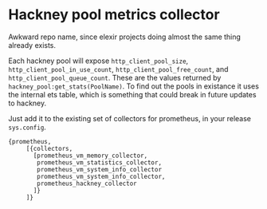 # Hackney pool metrics collector

Awkward repo name, since elexir projects doing almost the same thing already exists.

Each hackney pool will expose `http_client_pool_size`, `http_client_pool_in_use_count`, `http_client_pool_free_count`, and `http_client_pool_queue_count`. These are the values
returned by `hackney_pool:get_stats(PoolName)`. To find out the pools in existance it uses the internal ets table, which is something that could break in future
updates to hackney.

Just add it to the existing set of collectors for prometheus, in your release `sys.config`.

    {prometheus,
         [{collectors,
           [prometheus_vm_memory_collector,
            prometheus_vm_statistics_collector,
            prometheus_vm_system_info_collector
            prometheus_vm_system_info_collector,
            prometheus_hackney_collector
           ]}
         ]}

